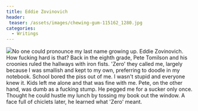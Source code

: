 ```yaml
---
title: Eddie Zovinovich
header:
 teaser: /assets/images/chewing-gum-115162_1280.jpg
categories:
  - Writings
---
```

<img src="https://douglangille.github.io/assets/images/chewing-gum-115162_1280.jpg">No one could pronounce my last name growing up. Eddie Zovinovich. How fucking hard is that? Back in the eighth grade, Pete Tomilson and his croonies ruled the hallways with iron fists. 'Zero' they called me, largely because I was smallish and kept to my own, preferring to doodle in my notebook. School bored the piss out of me. I wasn't stupid and everyone knew it. Kids left me alone and that was fine with me. Pete, on the other hand, was dumb as a fucking stump. He pegged me for a sucker only once. Thought he could hustle my lunch by tossing my book out the window. A face full of chiclets later, he learned what 'Zero' meant.